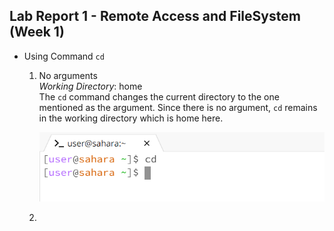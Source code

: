 __Lab Report 1 - Remote Access and FileSystem (Week 1)__
-------------

- Using Command `cd`
  1) No arguments
  <br> _Working Directory_: home <br>
     The `cd` command changes the current directory to the one mentioned as the argument. Since there is no argument, `cd` remains in the working directory which is home here.
     
      ![Image](img11.png)
  3)
